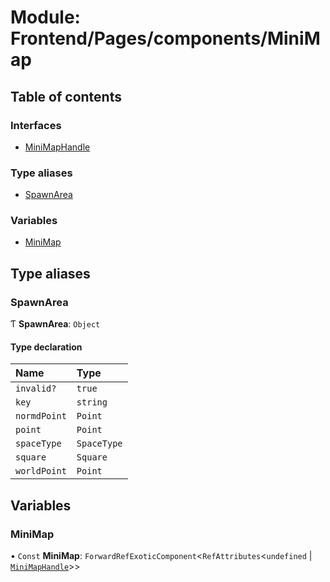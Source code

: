 # Module: Frontend/Pages/components/MiniMap

## Table of contents

### Interfaces

- [MiniMapHandle](../interfaces/Frontend_Pages_components_MiniMap.MiniMapHandle.md)

### Type aliases

- [SpawnArea](Frontend_Pages_components_MiniMap.md#spawnarea)

### Variables

- [MiniMap](Frontend_Pages_components_MiniMap.md#minimap)

## Type aliases

### SpawnArea

Ƭ **SpawnArea**: `Object`

#### Type declaration

| Name         | Type        |
| :----------- | :---------- |
| `invalid?`   | `true`      |
| `key`        | `string`    |
| `normdPoint` | `Point`     |
| `point`      | `Point`     |
| `spaceType`  | `SpaceType` |
| `square`     | `Square`    |
| `worldPoint` | `Point`     |

## Variables

### MiniMap

• `Const` **MiniMap**: `ForwardRefExoticComponent`<`RefAttributes`<`undefined` \| [`MiniMapHandle`](../interfaces/Frontend_Pages_components_MiniMap.MiniMapHandle.md)\>\>
